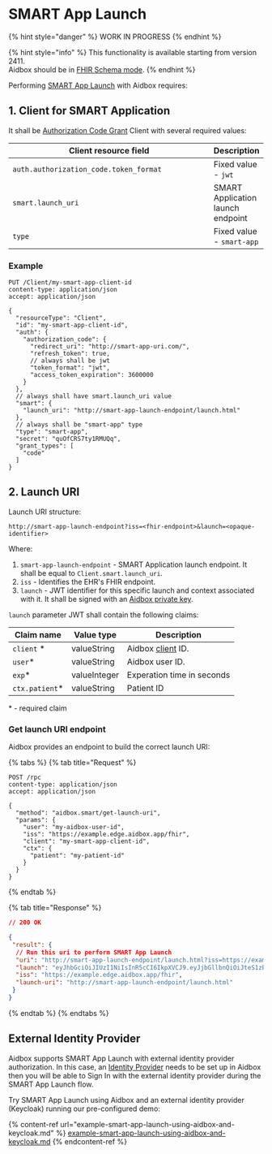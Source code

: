 # SMART App Launch

{% hint style="danger" %}
WORK IN PROGRESS
{% endhint %}

{% hint style="info" %}
This functionality is available starting from version 2411.\
Aidbox should be in [FHIR Schema mode](https://docs.aidbox.app/modules/profiling-and-validation/fhir-schema-validator/setup#enable-the-fhir-schema-validator-engine).
{% endhint %}

&#x20;Performing [SMART App Launch](https://build.fhir.org/ig/HL7/smart-app-launch/app-launch.html) with Aidbox requires:

## 1. Client for SMART Application

It shall be [Authorization Code Grant](../auth/authorization-code.md) Client with several required values:

<table><thead><tr><th width="405">Client resource field</th><th>Description</th></tr></thead><tbody><tr><td><code>auth.authorization_code.token_format</code></td><td>Fixed value - <code>jwt</code></td></tr><tr><td><code>smart.launch_uri</code></td><td>SMART Application launch endpoint</td></tr><tr><td><code>type</code></td><td>Fixed value - <code>smart-app</code></td></tr></tbody></table>

### Example

```http
PUT /Client/my-smart-app-client-id
content-type: application/json
accept: application/json

{
  "resourceType": "Client",
  "id": "my-smart-app-client-id",
  "auth": {
    "authorization_code": {
      "redirect_uri": "http://smart-app-uri.com/",
      "refresh_token": true,
      // always shall be jwt
      "token_format": "jwt",
      "access_token_expiration": 3600000
    }
  },
  // always shall have smart.launch_uri value
  "smart": {
    "launch_uri": "http://smart-app-launch-endpoint/launch.html"
  },
  // always shall be "smart-app" type
  "type": "smart-app",
  "secret": "quOfCRS7ty1RMUQq",
  "grant_types": [
    "code"
  ]
}
```

## 2. Launch URI

Launch URI structure:

```
http://smart-app-launch-endpoint?iss=<fhir-endpoint>&launch=<opaque-identifier>
```

Where:

1. `smart-app-launch-endpoint` - SMART Application launch endpoint. It shall be equal to `Client.smart.launch_uri`.
2. `iss` - Identifies the EHR's FHIR endpoint.
3. `launch` - JWT identifier for this specific launch and context associated with it. It shall be signed with an [Aidbox private key](https://docs.aidbox.app/reference/configuration/environment-variables/optional-environment-variables#set-up-rsa-private-public-keys-and-secret).

`launch` parameter JWT shall contain the following claims:

| Claim name      | Value type   | Description                                                                 |
| --------------- | ------------ | --------------------------------------------------------------------------- |
| `client` \*     | valueString  | Aidbox [client](smart-app-launch.md#id-1.-client-for-smart-application) ID. |
| `user`\*        | valueString  | Aidbox user ID.                                                             |
| `exp`\*         | valueInteger | Experation time in seconds                                                  |
| `ctx.patient`\* | valueString  | Patient ID                                                                  |

\* - required claim

### Get launch URI endpoint

Aidbox provides an endpoint to build the correct launch URI:

{% tabs %}
{% tab title="Request" %}
```http
POST /rpc
content-type: application/json
accept: application/json

{
  "method": "aidbox.smart/get-launch-uri",
  "params": {
    "user": "my-aidbox-user-id",
    "iss": "https://example.edge.aidbox.app/fhir",
    "client": "my-smart-app-client-id",
    "ctx": {
      "patient": "my-patient-id"
    }
  }
}
```
{% endtab %}

{% tab title="Response" %}
```json
// 200 OK

{
 "result": {
  // Run this uri to perform SMART App Launch
  "uri": "http://smart-app-launch-endpoint/launch.html?iss=https://example.edge.aidbox.app/fhir&launch=eyJhbGciOiJIUzI1NiIsInR5cCI6IkpXVCJ9.eyJjbGllbnQiOiJteS1zbWFydC1hcHAtY2xpZW50LWlkIiwidXNlciI6Im15LWFpZGJveC11c2VyLWlkIiwiZXhwIjoxNzMzMzk5Nzk3LCJjdHgiOnsicGF0aWVudCI6Im15LXBhdGllbnQtaWQifX0.wn78VQrDN8xmS_wowQ-a3MRPuOEhFZ-PyTMn5BHe5No",
  "launch": "eyJhbGciOiJIUzI1NiIsInR5cCI6IkpXVCJ9.eyJjbGllbnQiOiJteS1zbWFydC1hcHAtY2xpZW50LWlkIiwidXNlciI6Im15LWFpZGJveC11c2VyLWlkIiwiZXhwIjoxNzMzMzk5Nzk3LCJjdHgiOnsicGF0aWVudCI6Im15LXBhdGllbnQtaWQifX0.wn78VQrDN8xmS_wowQ-a3MRPuOEhFZ-PyTMn5BHe5No",
  "iss": "https://example.edge.aidbox.app/fhir",
  "launch-uri": "http://smart-app-launch-endpoint/launch.html"
 }
}
```


{% endtab %}
{% endtabs %}

## External Identity Provider

Aidbox supports SMART App Launch with external identity provider authorization. In this case, an [Identity Provider](../set-up-external-identity-provider/) needs to be set up in Aidbox then you will be able to Sign In with the external identity provider during the SMART App Launch flow.

Try SMART App Launch using Aidbox and an external identity provider (Keycloak) running our pre-configured demo:

{% content-ref url="example-smart-app-launch-using-aidbox-and-keycloak.md" %}
[example-smart-app-launch-using-aidbox-and-keycloak.md](example-smart-app-launch-using-aidbox-and-keycloak.md)
{% endcontent-ref %}
